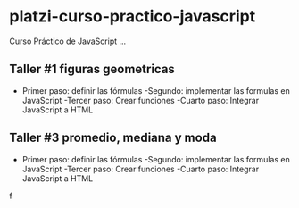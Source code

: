# platzi-curso-practico-javascript

Curso Práctico de JavaScript
...

## Taller #1 figuras geometricas

- Primer paso: definir las fórmulas
-Segundo: implementar las formulas en JavaScript
-Tercer paso: Crear funciones
-Cuarto paso: Integrar JavaScript a HTML

## Taller #3 promedio, mediana y moda

- Primer paso: definir las fórmulas
-Segundo: implementar las formulas en JavaScript
-Tercer paso: Crear funciones
-Cuarto paso: Integrar JavaScript a HTML

f
